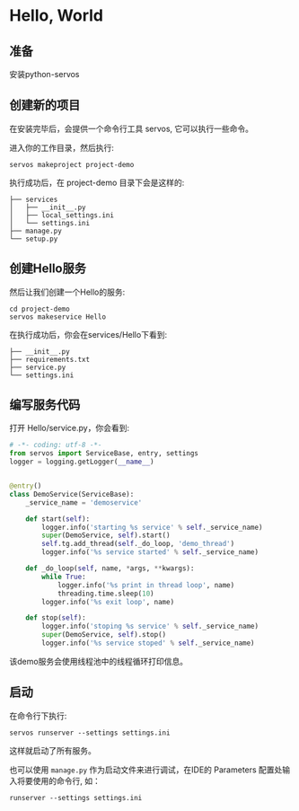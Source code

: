 # Hello, World

## 准备

安装python-servos


## 创建新的项目

在安装完毕后，会提供一个命令行工具 servos, 它可以执行一些命令。

进入你的工作目录，然后执行:


```
servos makeproject project-demo
```

执行成功后，在 project-demo 目录下会是这样的:


```
├── services
│   ├── __init__.py
│   ├── local_settings.ini
│   └── settings.ini
├── manage.py
└── setup.py
```


## 创建Hello服务

然后让我们创建一个Hello的服务:


```
cd project-demo
servos makeservice Hello
```

在执行成功后，你会在services/Hello下看到:


```
├── __init__.py
├── requirements.txt
├── service.py
└── settings.ini
```


## 编写服务代码

打开 Hello/service.py，你会看到:


```python
# -*- coding: utf-8 -*-
from servos import ServiceBase, entry, settings
logger = logging.getLogger(__name__)


@entry()
class DemoService(ServiceBase):
    _service_name = 'demoservice'

    def start(self):
        logger.info('starting %s service' % self._service_name)
        super(DemoService, self).start()
        self.tg.add_thread(self._do_loop, 'demo_thread')
        logger.info('%s service started' % self._service_name)

    def _do_loop(self, name, *args, **kwargs):
        while True:
            logger.info('%s print in thread loop', name)
            threading.time.sleep(10)
        logger.info('%s exit loop', name)

    def stop(self):
        logger.info('stoping %s service' % self._service_name)
        super(DemoService, self).stop()
        logger.info('%s service stoped' % self._service_name)

```

该demo服务会使用线程池中的线程循环打印信息。



## 启动

在命令行下执行:


```
servos runserver --settings settings.ini
```

这样就启动了所有服务。

也可以使用 `manage.py` 作为启动文件来进行调试，在IDE的 Parameters 配置处输入将要使用的命令行, 如： 

```
runserver --settings settings.ini
```
